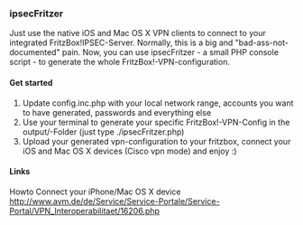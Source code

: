 ### ipsecFritzer

Just use the native iOS and Mac OS X VPN clients to connect to your integrated FritzBox!IPSEC-Server. Normally, this is a big and "bad-ass-not-documented" pain. Now, you can use ipsecFritzer - a small PHP console script - to generate the whole FritzBox!-VPN-configuration.

#### Get started

1. Update config.inc.php with your local network range, accounts you want to have generated, passwords and everything else
2. Use your terminal to generate your specific FritzBox!-VPN-Config in the output/-Folder (just type ./ipsecFritzer.php)
3. Upload your generated vpn-configuration to your fritzbox, connect your iOS and Mac OS X devices (Cisco vpn mode) and enjoy :)

#### Links

Howto Connect your iPhone/Mac OS X device
http://www.avm.de/de/Service/Service-Portale/Service-Portal/VPN_Interoperabilitaet/16206.php